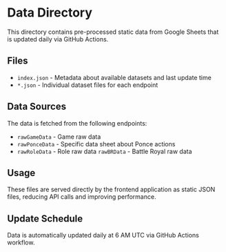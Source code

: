 # Data Directory

This directory contains pre-processed static data from Google Sheets that is updated daily via GitHub Actions.

## Files

- `index.json` - Metadata about available datasets and last update time
- `*.json` - Individual dataset files for each endpoint

## Data Sources

The data is fetched from the following endpoints:
- `rawGameData` - Game raw data
- `rawPonceData` - Specific data sheet about Ponce actions
- `rawRoleData` - Role raw data
  `rawBRData` - Battle Royal raw data

## Usage

These files are served directly by the frontend application as static JSON files, reducing API calls and improving performance.

## Update Schedule

Data is automatically updated daily at 6 AM UTC via GitHub Actions workflow.
